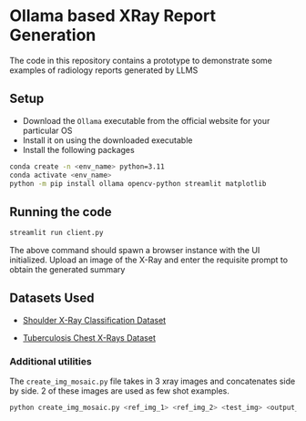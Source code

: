# Ollama based XRay Report Generation
The code in this repository contains a prototype to demonstrate some examples of radiology reports generated by LLMS

## Setup

- Download the `Ollama` executable from the official website for your particular OS
- Install it on using the downloaded executable
- Install the following packages

```sh
conda create -n <env_name> python=3.11
conda activate <env_name>
python -m pip install ollama opencv-python streamlit matplotlib
```

## Running the code
```sh
streamlit run client.py
```
The above command should spawn a browser instance with the UI initialized. Upload an image of the X-Ray and enter the requisite prompt to obtain the generated summary

## Datasets Used
-   [Shoulder X-Ray Classification Dataset](https://www.kaggle.com/datasets/dryari5/shoulder-xray-classification/data)
<!-- -   [NIH Chest X-Rays Dataset](https://www.kaggle.com/datasets/nih-chest-xrays/data/data) -->
- [Tuberculosis Chest X-Rays Dataset](https://www.kaggle.com/datasets/raddar/tuberculosis-chest-xrays-montgomery)

### Additional utilities
The `create_img_mosaic.py` file takes in 3 xray images and concatenates side by side. 2 of these images are used as few shot examples.

```sh
python create_img_mosaic.py <ref_img_1> <ref_img_2> <test_img> <output_fpath>
```